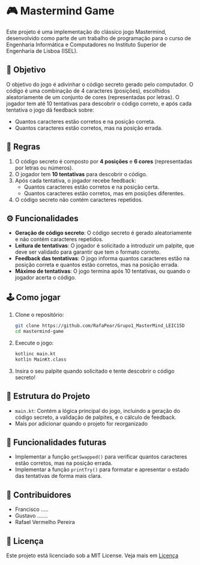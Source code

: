 # 🎮 Mastermind Game

Este projeto é uma implementação do clássico jogo Mastermind, desenvolvido como parte de um trabalho de programação para o curso de Engenharia Informática e Computadores no Instituto Superior de Engenharia de Lisboa (ISEL).

## 🎯 Objetivo

O objetivo do jogo é adivinhar o código secreto gerado pelo computador. O código é uma combinação de 4 caracteres (posições), escolhidos aleatoriamente de um conjunto de cores (representadas por letras). O jogador tem até 10 tentativas para descobrir o código correto, e após cada tentativa o jogo dá feedback sobre:

- Quantos caracteres estão corretos e na posição correta.
- Quantos caracteres estão corretos, mas na posição errada.

## 📜 Regras

1. O código secreto é composto por **4 posições** e **6 cores** (representadas por letras ou números).
2. O jogador tem **10 tentativas** para descobrir o código.
3. Após cada tentativa, o jogador recebe feedback:
    - Quantos caracteres estão corretos e na posição certa.
    - Quantos caracteres estão corretos, mas em posições diferentes.
4. O código secreto não contém caracteres repetidos.

## ⚙️ Funcionalidades

- **Geração de código secreto**: O código secreto é gerado aleatoriamente e não contém caracteres repetidos.
- **Leitura de tentativas**: O jogador é solicitado a introduzir um palpite, que deve ser validado para garantir que tem o formato correto.
- **Feedback das tentativas**: O jogo informa quantos caracteres estão na posição correta e quantos estão corretos, mas na posição errada.
- **Máximo de tentativas**: O jogo termina após 10 tentativas, ou quando o jogador acerta o código.

## 🕹️ Como jogar

1. Clone o repositório:
   ```bash
   git clone https://github.com/RafaPear/Grupo1_MasterMind_LEIC15D
   cd mastermind-game   

2. Execute o jogo:
    ```bash
    kotlinc main.kt
    kotlin MainKt.class

3. Insira o seu palpite quando solicitado e tente descobrir o código secreto!

## 📂 Estrutura do Projeto

- `main.kt`: Contém a lógica principal do jogo, incluindo a geração do código secreto, a validação de palpites, e o cálculo de feedback.
- Mais por adicionar quando o projeto for reorganizado

## 🚀 Funcionalidades futuras
- Implementar a função `getSwapped()` para verificar quantos caracteres estão corretos, mas na posição errada.
- Implementar a função `printTry()` para formatar e apresentar o estado das tentativas de forma mais clara.

## 👥 Contribuidores
- Francisco .....
- Gustavo .......
- Rafael Vermelho Pereira

## 📄 Licença
Este projeto está licenciado sob a MIT License. Veja mais em [Licença](LICENSE.md)

